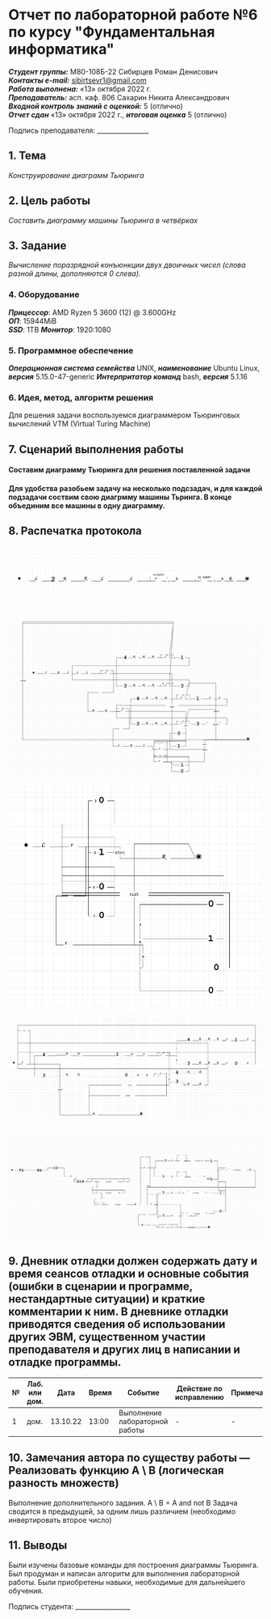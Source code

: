 # Отчет по лабораторной работе №6 по курсу "Фундаментальная информатика"
___Студент группы:___ М80-108Б-22 Сибирцев Роман Денисович \
___Контакты e-mail:___ sibirtsevr1@gmail.com \
___Работа выполнена:___ «13» октября 2022 г. \
___Преподаватель:___ асп. каф. 806 Сахарин Никита Александрович \
___Входной контроль знаний с оценкой:___ 5 (отлично) \
___Отчет сдан___ «13» октября 2022 г., ___итоговая оценка___ 5 (отлично)

Подпись преподавателя: ________________ 


## 1. Тема
 _Конструирование диаграмм Тьюринга_
## 2. Цель работы
_Составить диаграмму машины Тьюринга в четвёрках_

## 3. Задание
_Вычисление поразрядной конъюнкции двух двоичных чисел (слова разной длины, дополняются 0
слева)._
### 4. Оборудование
___Прицессор___: AMD Ryzen 5 3600 (12) @ 3.600GHz \
___ОП___: 15944MiB \
___SSD___: 1TB
___Монитор___: 1920:1080

### 5. Программное обеспечение
___Операционная система семейства___ UNIX, ___наименование___ Ubuntu Linux, ___версия___ 5.15.0-47-generic
___Интерпритатор команд___ bash, ___версия___ 5.1.16

### 6. Идея, метод, алгоритм решения
Для решения задачи воспользуемся диаграммером Тьюринговых вычислений VTM (Virtual Turing Machine)

## 7. Сценарий выполнения работы
#### Составим диаграмму Тьюринга для решения поставленной задачи 
#### Для удобства разобьем задачу на несколько подсзадач, и для каждой подзадачи соствим свою диагрмму машины Тьринга. В конце объединим все машины в одну диаграмму.

## 8. Распечатка протокола

![picture](1.png)

![picture](2.png)

![picture](3.png)

![picture](4.png)

![picture](6.png)

## 9. Дневник отладки должен содержать дату и время сеансов отладки и основные события (ошибки в сценарии и программе, нестандартные ситуации) и краткие комментарии к ним. В дневнике отладки приводятся сведения об использовании других ЭВМ, существенном участии преподавателя и других лиц в написании и отладке программы.

| № |  Лаб. или дом. | Дата | Время | Событие | Действие по исправлению | Примечание |
| ------ | ------ | ------ | ------ | ------ | ------ | ------ |
| 1 | дом. | 13.10.22 | 13:00 | Выполнение лабораторной работы | - | - |

## 10. Замечания автора по существу работы — Реализовать функцию A \ B (логическая разность множеств)
Выполнение дополнительного задания.
A \ B = A and not B
Задача сводится в предыдущей, за одним лишь различием (необходимо инвертировать второе число)

## 11. Выводы
Были изучены базовые команды для построения диаграммы Тьюринга. Был продуман и написан алгоритм для выполнения лабораторной работы. Были приобретены навыки, необходимые для дальнейшего обучения.

Подпись студента: _________________